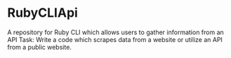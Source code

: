 # RubyCLIApi
A repository for Ruby CLI which allows users to gather information from an API
Task:
Write a code which scrapes data from a website or utilize an API from a public website.

